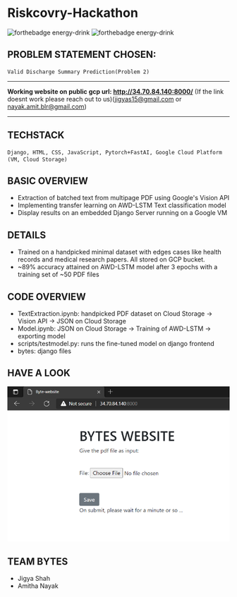 # Riskcovry-Hackathon

![forthebadge energy-drink](https://forthebadge.com/images/badges/check-it-out.svg)
![forthebadge energy-drink](https://forthebadge.com/images/badges/powered-by-black-magic.svg)

## PROBLEM STATEMENT CHOSEN:
    Valid Discharge Summary Prediction(Problem 2)

<hr>
    
**Working website on public gcp url: http://34.70.84.140:8000/** (If the link doesnt work please reach out to us)(jigyas15@gmail.com or nayak.amit.blr@gmail.com)

<hr>
    
## TECHSTACK
    Django, HTML, CSS, JavaScript, Pytorch+FastAI, Google Cloud Platform (VM, Cloud Storage)
    
## BASIC OVERVIEW
- Extraction of batched text from multipage PDF using Google's Vision API
- Implementing transfer learning on AWD-LSTM Text classification model
- Display results on an embedded Django Server running on a Google VM

## DETAILS
- Trained on a handpicked minimal dataset with edges cases like health records and medical research papers. All stored on GCP bucket.
- ~89% accuracy attained on AWD-LSTM model after 3 epochs with a training set of ~50 PDF files

## CODE OVERVIEW
- TextExtraction.ipynb: handpicked PDF dataset on Cloud Storage -> Vision API -> JSON on Cloud Storage
- Model.ipynb: JSON on Cloud Storage -> Training of AWD-LSTM -> exporting model 
- scripts/testmodel.py: runs the fine-tuned model on django frontend
- bytes: django files 

## HAVE A LOOK
<img src="/images/website-look.PNG" alt="front-end">

## TEAM BYTES
* Jigya Shah
* Amitha Nayak
